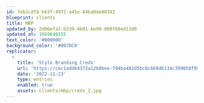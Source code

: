 ```yaml
---
id: 7eb2cdf8-b63f-49f2-a45e-84ba04e08342
blueprint: clients
title: MBP
updated_by: 2d06efa7-b339-4b01-be90-009f00ed13d0
updated_at: 1669646555
text_color: '#000000'
background_color: '#007DC0'
replicator:
  -
    title: 'Stylo Branding Creds'
    url: 'https://cec1addb4372a12b8bee-704ba482d5bc8c669d6134c399058f99.ssl.cf3.rackcdn.com/Stylo%20Design%20Branding%20Credentials%202022.pdf'
    date: '2022-11-23'
    type: entries
    enabled: true
    assets: clients/mbp/creds_2.jpg
---
```

